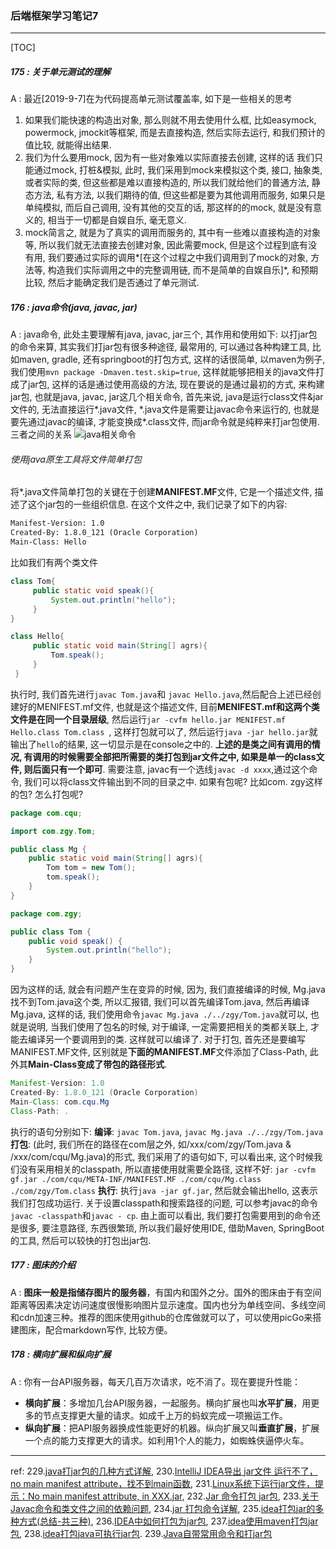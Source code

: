 ###  后端框架学习笔记7
---

[TOC]

##### 175 : 关于单元测试的理解
A : 最近[2019-9-7]在为代码提高单元测试覆盖率, 如下是一些相关的思考
1. 如果我们能快速的构造出对象,  那么则就不用去使用什么框, 比如easymock, powermock,  jmockit等框架, 而是去直接构造, 然后实际去运行, 和我们预计的值比较, 就能得出结果.
2. 我们为什么要用mock, 因为有一些对象难以实际直接去创建, 这样的话 我们只能通过mock, 打桩&模拟, 此时, 我们采用到mock来模拟这个类, 接口, 抽象类, 或者实际的类, 但这些都是难以直接构造的, 所以我们就给他们的普通方法, 静态方法, 私有方法, 以我们期待的值, 但这些都是要为其他调用而服务, 如果只是单纯模拟, 而后自己调用, 没有其他的交互的话, 那这样的的mock, 就是没有意义的, 相当于一切都是自娱自乐, 毫无意义.
3. mock简言之, 就是为了真实的调用而服务的, 其中有一些难以直接构造的对象等, 所以我们就无法直接去创建对象, 因此需要mock, 但是这个过程到底有没有用, 我们要通过实际的调用*[在这个过程之中我们调用到了mock的对象, 方法等, 构造我们实际调用之中的完整调用链, 而不是简单的自娱自乐]*, 和预期比较, 然后才能确定我们是否通过了单元测试.



##### 176 : java命令(java, javac, jar)
A : java命令, 此处主要理解有java, javac, jar三个, 其作用和使用如下:
以打jar包的命令来算, 其实我们打jar包有很多种途径, 最常用的, 可以通过各种构建工具, 比如maven, gradle, 还有springboot的打包方式, 这样的话很简单, 以maven为例子, 我们使用`mvn package -Dmaven.test.skip=true`, 这样就能够把相关的java文件打成了jar包, 这样的话是通过使用高级的方法, 现在要说的是通过最初的方式, 来构建jar包, 也就是java, javac, jar这几个相关命令, 首先来说, java是运行class文件&jar文件的, 无法直接运行\*.java文件, \*.java文件是需要让javac命令来运行的, 也就是要先通过javac的编译, 才能变换成\*.class文件, 而jar命令就是纯粹来打jar包使用. 三者之间的关系
![java相关命令](../../img/java相关命令.png)

###### 使用java原生工具将文件简单打包
将\*.java文件简单打包的关键在于创建**MANIFEST.MF**文件, 它是一个描述文件, 描述了这个jar包的一些组织信息. 在这个文件之中, 我们记录了如下的内容:
```txt
Manifest-Version: 1.0
Created-By: 1.8.0_121 (Oracle Corporation)
Main-Class: Hello
```
比如我们有两个类文件
```java
class Tom{
     public static void speak(){
         System.out.println("hello");
     }
}
```
```java
class Hello{
     public static void main(String[] agrs){
         Tom.speak();
     }
 }
```
执行时, 我们首先进行`javac Tom.java`和 `javac Hello.java`,然后配合上述已经创建好的MENIFEST.mf文件, 也就是这个描述文件, 目前**MENIFEST.mf和这两个类文件是在同一个目录层级**, 然后运行`jar -cvfm hello.jar MENIFEST.mf Hello.class Tom.class `, 这样打包就可以了, 然后运行`java -jar hello.jar`就输出了`hello`的结果, 这一切显示是在console之中的. **上述的是类之间有调用的情况, 有调用的时候需要全部把所需要的类打包到jar文件之中, 如果是单一的class文件, 则后面只有一个即可**.
需要注意, javac有一个选线`javac -d xxxx`,通过这个命令, 我们可以将class文件输出到不同的目录之中.
如果有包呢? 比如com. zgy这样的包? 怎么打包呢?
```java
package com.cqu;

import com.zgy.Tom;

public class Mg {
    public static void main(String[] agrs){
        Tom tom = new Tom();
        tom.speak();
    }
}
```
```java
package com.zgy;

public class Tom {
    public void speak() {
        System.out.println("hello");
    }
}
```

因为这样的话, 就会有问题产生在变异的时候, 因为, 我们直接编译的时候, Mg.java找不到Tom.java这个类, 所以汇报错, 我们可以首先编译Tom.java, 然后再编译Mg.java, 这样的话, 我们使用命令`javac Mg.java ./../zgy/Tom.java`就可以, 也就是说明, 当我们使用了包名的时候, 对于编译, 一定需要把相关的类都关联上, 才能去编译另一个要调用到的类. 这样就可以编译了.
对于打包, 首先还是要编写MANIFEST.MF文件, 区别就是**下面的MANIFEST.MF**文件添加了Class-Path, 此外其**Main-Class变成了带包的路径形式**.

```java
Manifest-Version: 1.0
Created-By: 1.8.0_121 (Oracle Corporation)
Main-Class: com.cqu.Mg
Class-Path: .
```
执行的语句分别如下:
**编译**: `javac Tom.java`, `javac Mg.java ./../zgy/Tom.java`
**打包**: (此时, 我们所在的路径在com层之外, 如/xxx/com/zgy/Tom.java & /xxx/com/cqu/Mg.java)的形式, 我们采用了的语句如下, 可以看出来, 这个时候我们没有采用相关的classpath, 所以直接使用就需要全路径, 这样不好:
`jar -cvfm gf.jar ./com/cqu/META-INF/MANIFEST.MF ./com/cqu/Mg.class ./com/zgy/Tom.class`
**执行**: 执行`java -jar gf.jar`, 然后就会输出hello, 这表示我们打包成功运行. 关于设置classpath和搜索路径的问题, 可以参考javac的命令 `javac -classpath`和`javac - cp`.
由上面可以看出, 我们要打包需要用到的命令还是很多, 要注意路径, 东西很繁琐, 所以我们最好使用IDE, 借助Maven, SpringBoot的工具, 然后可以较快的打包出jar包.



##### 177 : 图床的介绍
A : **图床一般是指储存图片的服务器**，有国内和国外之分。国外的图床由于有空间距离等因素决定访问速度很慢影响图片显示速度。国内也分为单线空间、多线空间和cdn加速三种。推荐的图床使用github的仓库做就可以了，可以使用picGo来搭建图床，配合markdown写作, 比较方便。



##### 178 : 横向扩展和纵向扩展
A : 你有一台API服务器，每天几百万次请求，吃不消了。现在要提升性能：
- **横向扩展**：多增加几台API服务器，一起服务。横向扩展也叫**水平扩展**，用更多的节点支撑更大量的请求。如成千上万的蚂蚁完成一项搬运工作。
- **纵向扩展**：把API服务器换成性能更好的机器。纵向扩展又叫**垂直扩展**，扩展一个点的能力支撑更大的请求。如利用1个人的能力，如蜘蛛侠逼停火车。



---
ref:
229.[java打jar包的几种方式详解](https://www.cnblogs.com/mq0036/p/8566427.html),   230.[IntelliJ IDEA导出 jar文件 运行不了，no main manifest attribute，找不到main函数](https://blog.csdn.net/zhan107876/article/details/97883972),   231.[Linux系统下运行jar文件，提示：No main manifest attribute, in XXX.jar](https://blog.csdn.net/kangkangwanwan/article/details/78592546),   232.[Jar 命令打包 jar包](https://cloud.tencent.com/developer/article/1453553),   233.[关于Javac命令和类文件之间的依赖问题](https://blog.csdn.net/octopusflying/article/details/53791661),   234.[jar 打包命令详解](https://www.cnblogs.com/jiftle/p/9068354.html),   235.[idea打包jar的多种方式(总结-共三种)](https://blog.csdn.net/qq_28289405/article/details/81111182),   236.[IDEA中如何打包为jar包](https://blog.csdn.net/Venry_/article/details/80400282),   237.[idea使用maven打包jar包](https://www.cnblogs.com/expiator/p/9926428.html),   238.[idea打包java可执行jar包](https://www.cnblogs.com/blog5277/p/5920560.html).   239.[Java自带常用命令和打jar包](https://github.com/prayjourney/CS-Java-LearnNotes/blob/master/Summary/Java/%E5%9F%BA%E7%A1%80%E8%AF%AD%E6%B3%95/Java%E8%87%AA%E5%B8%A6%E5%B8%B8%E7%94%A8%E5%91%BD%E4%BB%A4%E5%92%8C%E6%89%93jar%E5%8C%85.md)